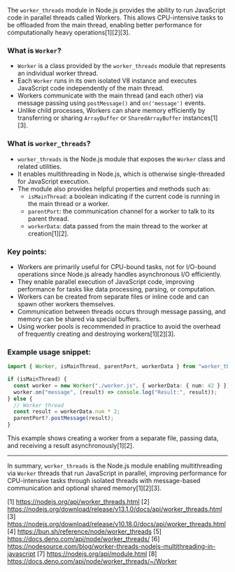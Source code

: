 The `worker_threads` module in Node.js provides the ability to run JavaScript code in parallel threads called Workers. This
allows CPU-intensive tasks to be offloaded from the main thread, enabling better performance for computationally heavy
operations[1][2][3].

### What is `Worker`?

- `Worker` is a class provided by the `worker_threads` module that represents an individual worker thread.
- Each `Worker` runs in its own isolated V8 instance and executes JavaScript code independently of the main thread.
- Workers communicate with the main thread (and each other) via message passing using `postMessage()` and `on('message')`
  events.
- Unlike child processes, Workers can share memory efficiently by transferring or sharing `ArrayBuffer` or
  `SharedArrayBuffer` instances[1][3].

### What is `worker_threads`?

- `worker_threads` is the Node.js module that exposes the `Worker` class and related utilities.
- It enables multithreading in Node.js, which is otherwise single-threaded for JavaScript execution.
- The module also provides helpful properties and methods such as:
  - `isMainThread`: a boolean indicating if the current code is running in the main thread or a worker.
  - `parentPort`: the communication channel for a worker to talk to its parent thread.
  - `workerData`: data passed from the main thread to the worker at creation[1][2].

### Key points:

- Workers are primarily useful for CPU-bound tasks, not for I/O-bound operations since Node.js already handles asynchronous
  I/O efficiently.
- They enable parallel execution of JavaScript code, improving performance for tasks like data processing, parsing, or
  computation.
- Workers can be created from separate files or inline code and can spawn other workers themselves.
- Communication between threads occurs through message passing, and memory can be shared via special buffers.
- Using worker pools is recommended in practice to avoid the overhead of frequently creating and destroying workers[1][2][3].

### Example usage snippet:

```ts
import { Worker, isMainThread, parentPort, workerData } from "worker_threads";

if (isMainThread) {
  const worker = new Worker("./worker.js", { workerData: { num: 42 } });
  worker.on("message", (result) => console.log("Result:", result));
} else {
  // Worker thread
  const result = workerData.num * 2;
  parentPort?.postMessage(result);
}
```

This example shows creating a worker from a separate file, passing data, and receiving a result asynchronously[1][2].

---

In summary, `worker_threads` is the Node.js module enabling multithreading via `Worker` threads that run JavaScript in
parallel, improving performance for CPU-intensive tasks through isolated threads with message-based communication and
optional shared memory[1][2][3].

[1] https://nodejs.org/api/worker_threads.html [2] https://nodejs.org/download/release/v13.1.0/docs/api/worker_threads.html
[3] https://nodejs.org/download/release/v10.18.0/docs/api/worker_threads.html [4]
https://bun.sh/reference/node/worker_threads [5] https://docs.deno.com/api/node/worker_threads/ [6]
https://nodesource.com/blog/worker-threads-nodejs-multithreading-in-javascript [7] https://nodejs.org/api/module.html [8]
https://docs.deno.com/api/node/worker_threads/~/Worker
